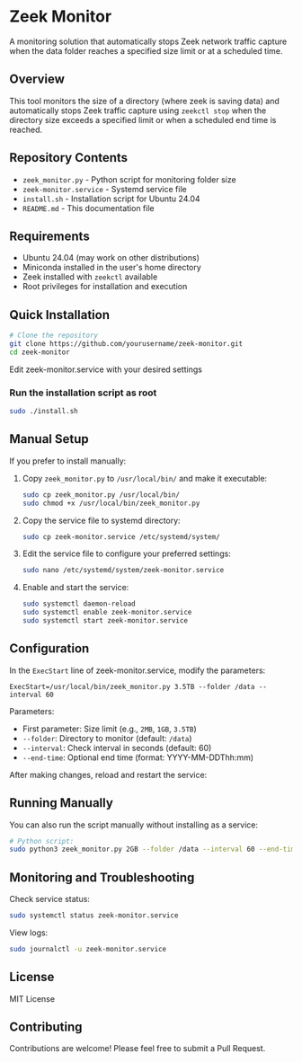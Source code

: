 # Zeek Monitor

A monitoring solution that automatically stops Zeek network traffic capture when the data folder reaches a specified size limit or at a scheduled time.

## Overview

This tool monitors the size of a directory (where zeek is saving data) and automatically stops Zeek traffic capture using `zeekctl stop` when the directory size exceeds a specified limit or when a scheduled end time is reached.

## Repository Contents

- `zeek_monitor.py` - Python script for monitoring folder size
- `zeek-monitor.service` - Systemd service file
- `install.sh` - Installation script for Ubuntu 24.04
- `README.md` - This documentation file

## Requirements

- Ubuntu 24.04 (may work on other distributions)
- Miniconda installed in the user's home directory
- Zeek installed with `zeekctl` available
- Root privileges for installation and execution

## Quick Installation

```bash
# Clone the repository
git clone https://github.com/yourusername/zeek-monitor.git
cd zeek-monitor
```
Edit zeek-monitor.service with your desired settings

### Run the installation script as root
```bash
sudo ./install.sh
```

## Manual Setup

If you prefer to install manually:

1. Copy `zeek_monitor.py` to `/usr/local/bin/` and make it executable:
   ```bash
   sudo cp zeek_monitor.py /usr/local/bin/
   sudo chmod +x /usr/local/bin/zeek_monitor.py
   ```

2. Copy the service file to systemd directory:
   ```bash
   sudo cp zeek-monitor.service /etc/systemd/system/
   ```

3. Edit the service file to configure your preferred settings:
   ```bash
   sudo nano /etc/systemd/system/zeek-monitor.service
   ```

4. Enable and start the service:
   ```bash
   sudo systemctl daemon-reload
   sudo systemctl enable zeek-monitor.service
   sudo systemctl start zeek-monitor.service
   ```

## Configuration

In the `ExecStart` line of zeek-monitor.service, modify the parameters:

```
ExecStart=/usr/local/bin/zeek_monitor.py 3.5TB --folder /data --interval 60
```

Parameters:
- First parameter: Size limit (e.g., `2MB`, `1GB`, `3.5TB`)
- `--folder`: Directory to monitor (default: `/data`)
- `--interval`: Check interval in seconds (default: 60)
- `--end-time`: Optional end time (format: YYYY-MM-DDThh:mm)

After making changes, reload and restart the service:

## Running Manually

You can also run the script manually without installing as a service:

```bash
# Python script:
sudo python3 zeek_monitor.py 2GB --folder /data --interval 60 --end-time 2025-04-10T15:30
```

## Monitoring and Troubleshooting

Check service status:
```bash
sudo systemctl status zeek-monitor.service
```

View logs:
```bash
sudo journalctl -u zeek-monitor.service
```

## License

MIT License

## Contributing

Contributions are welcome! Please feel free to submit a Pull Request.
